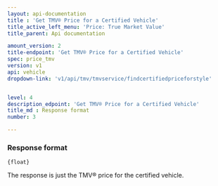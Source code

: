 ```yaml
---
layout: api-documentation
title : 'Get TMV® Price for a Certified Vehicle'
title_active_left_menu: 'Price: True Market Value'
title_parent: Api documentation

amount_version: 2
title-endpoint: 'Get TMV® Price for a Certified Vehicle'
spec: price_tmv
version: v1
api: vehicle
dropdown-link: 'v1/api/tmv/tmvservice/findcertifiedpriceforstyle'


level: 4
description_edpoint: 'Get TMV® Price for a Certified Vehicle'
title_md : Response format
number: 3

---
```


### Response format

	{float}

The response is just the TMV® price for the certified vehicle.